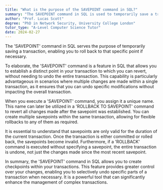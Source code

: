 ```yaml
---
title: "What is the purpose of the SAVEPOINT command in SQL?"
summary: "The SAVEPOINT command in SQL is used to temporarily save a transaction so it can be rolled back to that point if needed."
author: "Prof. Lucas Scott"
degree: "PhD in Network Security, University College London"
tutor_type: "A-Level Computer Science Tutor"
date: 2024-02-27
---
```


The 'SAVEPOINT' command in SQL serves the purpose of temporarily saving a transaction, enabling you to roll back to that specific point if necessary.

To elaborate, the 'SAVEPOINT' command is a feature in SQL that allows you to establish a distinct point in your transaction to which you can revert, without needing to undo the entire transaction. This capability is particularly advantageous in scenarios where multiple changes are made within a single transaction, as it ensures that you can undo specific modifications without impacting the overall transaction.

When you execute a 'SAVEPOINT' command, you assign it a unique name. This name can later be utilized in a 'ROLLBACK TO SAVEPOINT' command to revert all changes made after the savepoint was established. You can create multiple savepoints within the same transaction, allowing for flexible rollbacks to any of them as required.

It is essential to understand that savepoints are only valid for the duration of the current transaction. Once the transaction is either committed or rolled back, the savepoints become invalid. Furthermore, if a 'ROLLBACK' command is executed without specifying a savepoint, the entire transaction is undone, not just the changes made since the most recent savepoint.

In summary, the 'SAVEPOINT' command in SQL allows you to create checkpoints within your transactions. This feature provides greater control over your changes, enabling you to selectively undo specific parts of a transaction when necessary. It is a powerful tool that can significantly enhance the management of complex transactions.
    